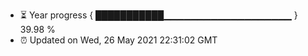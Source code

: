 - ⏳ Year progress { ███████████▁▁▁▁▁▁▁▁▁▁▁▁▁▁▁▁▁▁▁ } 39.98 %
- ⏰ Updated on Wed, 26 May 2021 22:31:02 GMT

